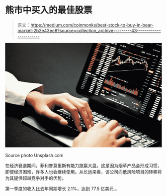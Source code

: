 # 熊市中买入的最佳股票

> 原文：<https://medium.com/coinmonks/best-stock-to-buy-in-bear-market-2b2e43ec8?source=collection_archive---------43----------------------->

![](img/659c3026588cbe5201aa720f9fcd0b8c.png)

Source photo Unsplash.com

在经济衰退期间，菲利普莫里斯有能力跑赢大盘。这是因为烟草产品会形成习惯，即使经济困难，许多人也会继续使用。从长远来看，该公司向低风险项目的转移将为其提供超越竞争对手的优势。

第一季度的收入比去年同期增长 2.1%，达到 77.5 亿美元…